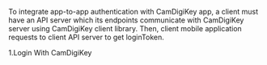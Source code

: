 To integrate app-to-app authentication with CamDigiKey app, a client must have an API server which its endpoints communicate with CamDigiKey server using CamDigiKey client library. Then, client mobile application requests to client API server to get loginToken.

1.Login With CamDigiKey
